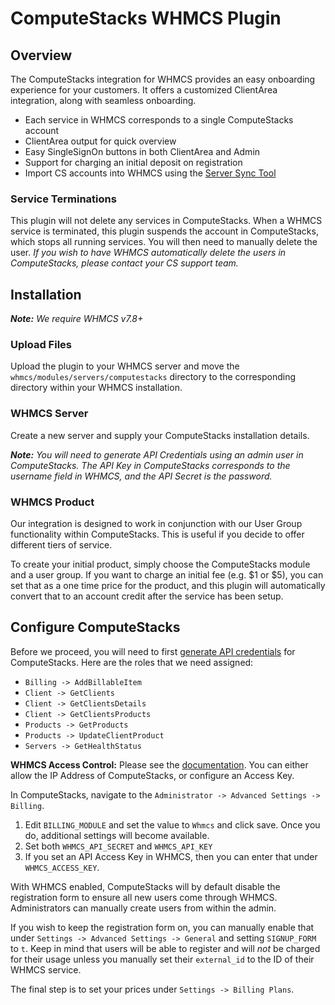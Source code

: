 # ComputeStacks WHMCS Plugin

## Overview

The ComputeStacks integration for WHMCS provides an easy onboarding experience for your customers. It offers a customized ClientArea integration, along with seamless onboarding.

* Each service in WHMCS corresponds to a single ComputeStacks account
* ClientArea output for quick overview
* Easy SingleSignOn buttons in both ClientArea and Admin
* Support for charging an initial deposit on registration
* Import CS accounts into WHMCS using the [Server Sync Tool](https://docs.whmcs.com/Server_Sync_Tool)

### Service Terminations

This plugin will not delete any services in ComputeStacks. When a WHMCS service is terminated, this plugin suspends the account in ComputeStacks, which stops all running services. You will then need to manually delete the user. _If you wish to have WHMCS automatically delete the users in ComputeStacks, please contact your CS support team._

## Installation

_**Note:** We require WHMCS v7.8+_

### Upload Files
Upload the plugin to your WHMCS server and move the `whmcs/modules/servers/computestacks` directory to the corresponding directory within your WHMCS installation.


### WHMCS Server

Create a new server and supply your ComputeStacks installation details.

_**Note:** You will need to generate API Credentials using an admin user in ComputeStacks. The API Key in ComputeStacks corresponds to the username field in WHMCS, and the API Secret is the password._

### WHMCS Product

Our integration is designed to work in conjunction with our User Group functionality within ComputeStacks. This is useful if you decide to offer different tiers of service.

To create your initial product, simply choose the ComputeStacks module and a user group. If you want to charge an initial fee (e.g. $1 or $5), you can set that as a one time price for the product, and this plugin will automatically convert that to an account credit after the service has been setup.

## Configure ComputeStacks

Before we proceed, you will need to first [generate API credentials](https://docs.whmcs.com/API_Authentication_Credentials) for ComputeStacks. Here are the roles that we need assigned:

* `Billing -> AddBillableItem`
* `Client -> GetClients`
* `Client -> GetClientsDetails`
* `Client -> GetClientsProducts`
* `Products -> GetProducts`
* `Products -> UpdateClientProduct`
* `Servers -> GetHealthStatus`

**WHMCS Access Control:** Please see the [documentation](https://developers.whmcs.com/api/access-control/). You can either allow the IP Address of ComputeStacks, or configure an Access Key.

In ComputeStacks, navigate to the `Administrator -> Advanced Settings -> Billing`.
1. Edit `BILLING_MODULE` and set the value to `Whmcs` and click save. Once you do, additional settings will become available.
2. Set both `WHMCS_API_SECRET` and `WHMCS_API_KEY`
3. If you set an API Access Key in WHMCS, then you can enter that under `WHMCS_ACCESS_KEY`.

With WHMCS enabled, ComputeStacks will by default disable the registration form to ensure all new users come through WHMCS. Administrators can manually create users from within the admin.

If you wish to keep the registration form on, you can manually enable that under `Settings -> Advanced Settings -> General` and setting `SIGNUP_FORM` to `t`. Keep in mind that users will be able to register and will _not_ be charged for their usage unless you manually set their `external_id` to the ID of their WHMCS service.

The final step is to set your prices under `Settings -> Billing Plans`.
